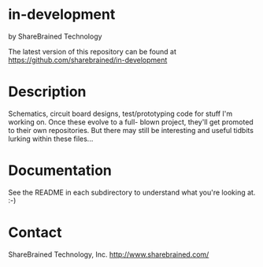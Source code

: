 in-development
==============

by ShareBrained Technology

The latest version of this repository can be found at https://github.com/sharebrained/in-development

Description
===========

Schematics, circuit board designs, test/prototyping code
for stuff I'm working on. Once these evolve to a full-
blown project, they'll get promoted to their own
repositories. But there may still be interesting and
useful tidbits lurking within these files...

Documentation
=============

See the README in each subdirectory to understand what
you're looking at. :-)

Contact
=======

ShareBrained Technology, Inc.
http://www.sharebrained.com/
